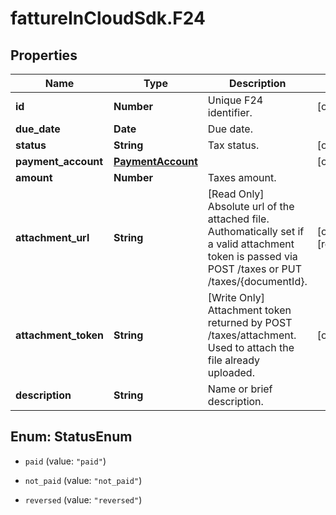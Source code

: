 # fattureInCloudSdk.F24

## Properties

Name | Type | Description | Notes
------------ | ------------- | ------------- | -------------
**id** | **Number** | Unique F24 identifier. | [optional] 
**due_date** | **Date** | Due date. | 
**status** | **String** | Tax status. | [optional] 
**payment_account** | [**PaymentAccount**](PaymentAccount.md) |  | [optional] 
**amount** | **Number** | Taxes amount. | 
**attachment_url** | **String** | [Read Only] Absolute url of the attached file. Authomatically set if a valid attachment token is passed via POST /taxes or PUT /taxes/{documentId}. | [optional] [readonly] 
**attachment_token** | **String** | [Write Only] Attachment token returned by POST /taxes/attachment. Used to attach the file already uploaded. | [optional] 
**description** | **String** | Name or brief description. | 



## Enum: StatusEnum


* `paid` (value: `"paid"`)

* `not_paid` (value: `"not_paid"`)

* `reversed` (value: `"reversed"`)




